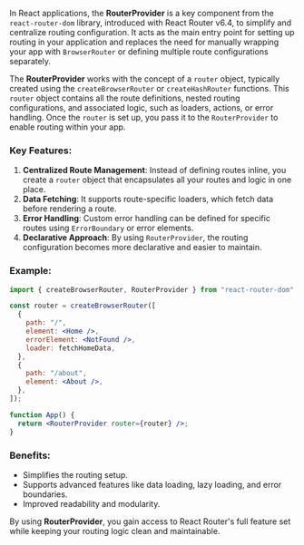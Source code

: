 In React applications, the **RouterProvider** is a key component from the `react-router-dom` library, introduced with React Router v6.4, to simplify and centralize routing configuration. It acts as the main entry point for setting up routing in your application and replaces the need for manually wrapping your app with `BrowserRouter` or defining multiple route configurations separately.

The **RouterProvider** works with the concept of a `router` object, typically created using the `createBrowserRouter` or `createHashRouter` functions. This `router` object contains all the route definitions, nested routing configurations, and associated logic, such as loaders, actions, or error handling. Once the `router` is set up, you pass it to the `RouterProvider` to enable routing within your app.

<audio src="C:\Users\10691\Downloads\2024年12月23日18点14分.mp3"></audio>

### Key Features:
1. **Centralized Route Management**: Instead of defining routes inline, you create a `router` object that encapsulates all your routes and logic in one place.
2. **Data Fetching**: It supports route-specific loaders, which fetch data before rendering a route.
3. **Error Handling**: Custom error handling can be defined for specific routes using `ErrorBoundary` or error elements.
4. **Declarative Approach**: By using `RouterProvider`, the routing configuration becomes more declarative and easier to maintain.

### Example:

<audio src="C:\Users\10691\Downloads\2024年12月23日18点19分.mp3"></audio>

```jsx
import { createBrowserRouter, RouterProvider } from "react-router-dom";

const router = createBrowserRouter([
  {
    path: "/",
    element: <Home />,
    errorElement: <NotFound />,
    loader: fetchHomeData,
  },
  {
    path: "/about",
    element: <About />,
  },
]);

function App() {
  return <RouterProvider router={router} />;
}
```

### Benefits:
- Simplifies the routing setup.
- Supports advanced features like data loading, lazy loading, and error boundaries.
- Improved readability and modularity.

By using **RouterProvider**, you gain access to React Router's full feature set while keeping your routing logic clean and maintainable.